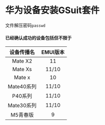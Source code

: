 # 华为设备安装GSuit套件
文件解压密码`passwd`
#### 已经确认成功的设备包括但不限于
|设备传播名|EMUI版本|
|:---:|:---:|
|Mate X2|11|
|Mate Xs|11/10|
|Mate x|10|
|Mate40系列|11/10|
|P40系列|11/10|
|Mate30系列|11/10|
|M5青春版|9|

